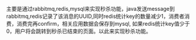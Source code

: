 主要是通过rabbitmq,redis,mysql来实现秒杀功能，java发送message到rabbitmq,redis记录了该消息的UUID,同时redis统计key的数量减少1，消费者消费，消费完再confirm，相关应用数据会保存到mysql,
如果redis统计key值少于0，用户将会跳转到秒杀已结束的页面。以此来实现秒杀功能。
